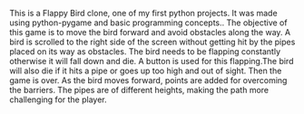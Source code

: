 This is a Flappy Bird clone, one of my first python projects. It was made using python-pygame and basic programming concepts..
The objective of this game is to move the bird forward and avoid obstacles along the way. A bird is scrolled to the right side of the screen without getting hit by the pipes placed on its way as obstacles. The bird needs to be flapping constantly otherwise it will fall down and die. A button is used for this flapping.The bird will also die if it hits a pipe or goes up too high and out of sight. Then the game is over. As the bird moves forward, points are added for overcoming the barriers. The pipes are of different heights, making the path more challenging for the player.
